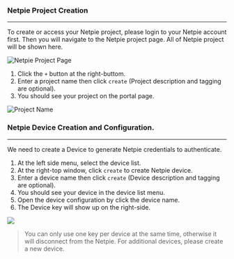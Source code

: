 ### Netpie Project Creation 
---
To create or access your Netpie project, please login to your Netpie account first.
Then you will navigate to the Netpie project page.
All of Netpie project will be shown here.
 
![Netpie Project Page](https://github.com/PerfecXX/MicroPython-ESP32-AIoT-DevBoard/blob/main/doc/netpie-1page.png?raw=true "Netpie Project Page")

1. Click the `+` button at the right-buttom. 
2. Enter a project name then click `create` (Project description and tagging are optional).
3. You should see your project on the portal page.

![Project Name](https://github.com/PerfecXX/MicroPython-ESP32-AIoT-DevBoard/blob/main/doc/netpie-create-project.png?raw=true "Project Name")

### Netpie Device Creation and Configuration.
---
We need to create a Device to generate Netpie credentials to authenticate.
1. At the left side menu, select the device list.
2. At the right-top window, click `create` to create Netpie device.
3. Enter a device name then click `create` (Device description and tagging are optional).
4. You should see your device in the device list menu.
5. Open the device configuration by click the device name.
6. The Device key will show up on the right-side.

![](https://raw.githubusercontent.com/PerfecXX/MicroPython-ESP32-AIoT-DevBoard/e409b55b68d305e0a205381dca68b1f80cc04996/doc/netpie-device-config.png)

> You can only use one key per device at the same time, otherwise it will disconnect from the Netpie. For additional devices, please create a new device.
